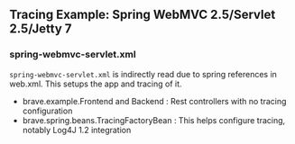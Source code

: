 ## Tracing Example: Spring WebMVC 2.5/Servlet 2.5/Jetty 7

### spring-webmvc-servlet.xml

`spring-webmvc-servlet.xml` is indirectly read due to spring references
in web.xml. This setups the app and tracing of it.

*   brave.example.Frontend and Backend : Rest controllers with no tracing configuration
*   brave.spring.beans.TracingFactoryBean : This helps configure tracing, notably Log4J 1.2 integration


